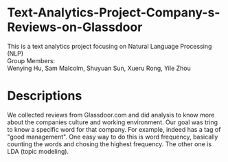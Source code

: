 # Text-Analytics-Project-Company-s-Reviews-on-Glassdoor

This is a text analytics project focusing on Natural Language Processing (NLP) <br />
Group Members: <br />
Wenying Hu, Sam Malcolm, Shuyuan Sun, Xueru Rong, Yile Zhou <br />

# Descriptions

We collected reviews from Glassdoor.com and did analysis to know more about the companies culture and working environment. 
Our goal was tring to know a specific word for that company. For example, indeed has a tag of "good management". One easy way to do this 
is word frequency, basically counting the words and chosing the highest frequency. The other one is LDA (topic modeling).
